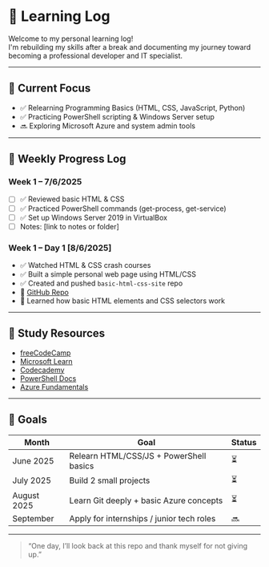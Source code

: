 # 📘 Learning Log

Welcome to my personal learning log!  
I'm rebuilding my skills after a break and documenting my journey toward becoming a professional developer and IT specialist.

---

## 🔄 Current Focus

- ✅ Relearning Programming Basics (HTML, CSS, JavaScript, Python)
- ✅ Practicing PowerShell scripting & Windows Server setup
- 🔜 Exploring Microsoft Azure and system admin tools

---

## 📅 Weekly Progress Log

### Week 1 – 7/6/2025
- [ ] ✅ Reviewed basic HTML & CSS
- [ ] ✅ Practiced PowerShell commands (get-process, get-service)
- [ ] ✅ Set up Windows Server 2019 in VirtualBox
- [ ] Notes: [link to notes or folder]

### Week 1 – Day 1 [8/6/2025]
- ✅ Watched HTML & CSS crash courses
- ✅ Built a simple personal web page using HTML/CSS
- ✅ Created and pushed `basic-html-css-site` repo
- 🔗 [GitHub Repo](https://github.com/exabdulbari/basic-html-css-site.git)
- 🧠 Learned how basic HTML elements and CSS selectors work


---

## 🧠 Study Resources

- [freeCodeCamp](https://www.freecodecamp.org/)
- [Microsoft Learn](https://learn.microsoft.com/en-us/training/)
- [Codecademy](https://www.codecademy.com/)
- [PowerShell Docs](https://learn.microsoft.com/en-us/powershell/)
- [Azure Fundamentals](https://learn.microsoft.com/en-us/training/paths/azure-fundamentals/)

---

## 🎯 Goals

| Month        | Goal                                       | Status |
|--------------|--------------------------------------------|--------|
| June 2025    | Relearn HTML/CSS/JS + PowerShell basics    | ⏳     |
| July 2025    | Build 2 small projects                     | ⏳     |
| August 2025  | Learn Git deeply + basic Azure concepts    | ⏳     |
| September    | Apply for internships / junior tech roles  | 🔜     |

---

> “One day, I’ll look back at this repo and thank myself for not giving up.”
